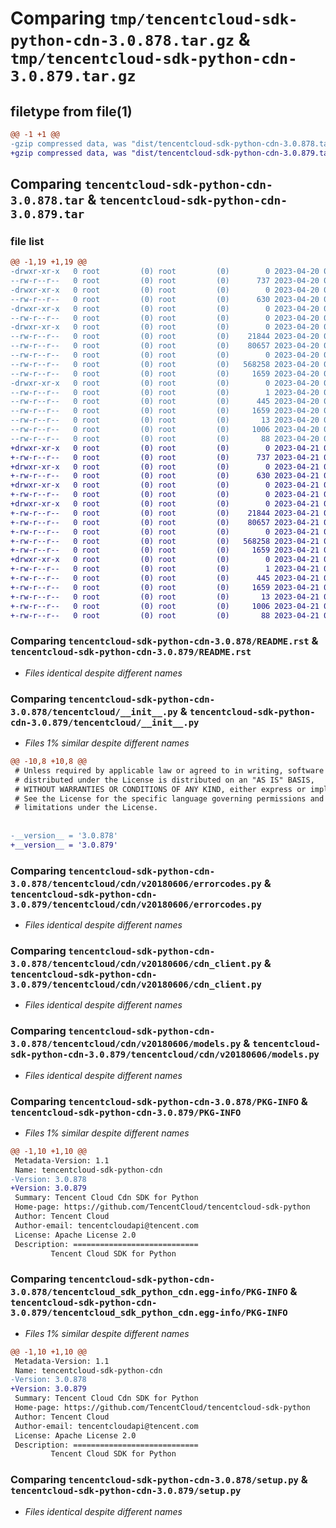 # Comparing `tmp/tencentcloud-sdk-python-cdn-3.0.878.tar.gz` & `tmp/tencentcloud-sdk-python-cdn-3.0.879.tar.gz`

## filetype from file(1)

```diff
@@ -1 +1 @@
-gzip compressed data, was "dist/tencentcloud-sdk-python-cdn-3.0.878.tar", last modified: Thu Apr 20 00:22:30 2023, max compression
+gzip compressed data, was "dist/tencentcloud-sdk-python-cdn-3.0.879.tar", last modified: Fri Apr 21 00:38:48 2023, max compression
```

## Comparing `tencentcloud-sdk-python-cdn-3.0.878.tar` & `tencentcloud-sdk-python-cdn-3.0.879.tar`

### file list

```diff
@@ -1,19 +1,19 @@
-drwxr-xr-x   0 root         (0) root         (0)        0 2023-04-20 00:22:30.000000 tencentcloud-sdk-python-cdn-3.0.878/
--rw-r--r--   0 root         (0) root         (0)      737 2023-04-20 00:22:30.000000 tencentcloud-sdk-python-cdn-3.0.878/README.rst
-drwxr-xr-x   0 root         (0) root         (0)        0 2023-04-20 00:22:30.000000 tencentcloud-sdk-python-cdn-3.0.878/tencentcloud/
--rw-r--r--   0 root         (0) root         (0)      630 2023-04-20 00:22:30.000000 tencentcloud-sdk-python-cdn-3.0.878/tencentcloud/__init__.py
-drwxr-xr-x   0 root         (0) root         (0)        0 2023-04-20 00:22:30.000000 tencentcloud-sdk-python-cdn-3.0.878/tencentcloud/cdn/
--rw-r--r--   0 root         (0) root         (0)        0 2023-04-20 00:22:30.000000 tencentcloud-sdk-python-cdn-3.0.878/tencentcloud/cdn/__init__.py
-drwxr-xr-x   0 root         (0) root         (0)        0 2023-04-20 00:22:30.000000 tencentcloud-sdk-python-cdn-3.0.878/tencentcloud/cdn/v20180606/
--rw-r--r--   0 root         (0) root         (0)    21844 2023-04-20 00:22:30.000000 tencentcloud-sdk-python-cdn-3.0.878/tencentcloud/cdn/v20180606/errorcodes.py
--rw-r--r--   0 root         (0) root         (0)    80657 2023-04-20 00:22:30.000000 tencentcloud-sdk-python-cdn-3.0.878/tencentcloud/cdn/v20180606/cdn_client.py
--rw-r--r--   0 root         (0) root         (0)        0 2023-04-20 00:22:30.000000 tencentcloud-sdk-python-cdn-3.0.878/tencentcloud/cdn/v20180606/__init__.py
--rw-r--r--   0 root         (0) root         (0)   568258 2023-04-20 00:22:30.000000 tencentcloud-sdk-python-cdn-3.0.878/tencentcloud/cdn/v20180606/models.py
--rw-r--r--   0 root         (0) root         (0)     1659 2023-04-20 00:22:30.000000 tencentcloud-sdk-python-cdn-3.0.878/PKG-INFO
-drwxr-xr-x   0 root         (0) root         (0)        0 2023-04-20 00:22:30.000000 tencentcloud-sdk-python-cdn-3.0.878/tencentcloud_sdk_python_cdn.egg-info/
--rw-r--r--   0 root         (0) root         (0)        1 2023-04-20 00:22:30.000000 tencentcloud-sdk-python-cdn-3.0.878/tencentcloud_sdk_python_cdn.egg-info/dependency_links.txt
--rw-r--r--   0 root         (0) root         (0)      445 2023-04-20 00:22:30.000000 tencentcloud-sdk-python-cdn-3.0.878/tencentcloud_sdk_python_cdn.egg-info/SOURCES.txt
--rw-r--r--   0 root         (0) root         (0)     1659 2023-04-20 00:22:30.000000 tencentcloud-sdk-python-cdn-3.0.878/tencentcloud_sdk_python_cdn.egg-info/PKG-INFO
--rw-r--r--   0 root         (0) root         (0)       13 2023-04-20 00:22:30.000000 tencentcloud-sdk-python-cdn-3.0.878/tencentcloud_sdk_python_cdn.egg-info/top_level.txt
--rw-r--r--   0 root         (0) root         (0)     1006 2023-04-20 00:22:30.000000 tencentcloud-sdk-python-cdn-3.0.878/setup.py
--rw-r--r--   0 root         (0) root         (0)       88 2023-04-20 00:22:30.000000 tencentcloud-sdk-python-cdn-3.0.878/setup.cfg
+drwxr-xr-x   0 root         (0) root         (0)        0 2023-04-21 00:38:48.000000 tencentcloud-sdk-python-cdn-3.0.879/
+-rw-r--r--   0 root         (0) root         (0)      737 2023-04-21 00:38:48.000000 tencentcloud-sdk-python-cdn-3.0.879/README.rst
+drwxr-xr-x   0 root         (0) root         (0)        0 2023-04-21 00:38:48.000000 tencentcloud-sdk-python-cdn-3.0.879/tencentcloud/
+-rw-r--r--   0 root         (0) root         (0)      630 2023-04-21 00:38:48.000000 tencentcloud-sdk-python-cdn-3.0.879/tencentcloud/__init__.py
+drwxr-xr-x   0 root         (0) root         (0)        0 2023-04-21 00:38:48.000000 tencentcloud-sdk-python-cdn-3.0.879/tencentcloud/cdn/
+-rw-r--r--   0 root         (0) root         (0)        0 2023-04-21 00:38:48.000000 tencentcloud-sdk-python-cdn-3.0.879/tencentcloud/cdn/__init__.py
+drwxr-xr-x   0 root         (0) root         (0)        0 2023-04-21 00:38:48.000000 tencentcloud-sdk-python-cdn-3.0.879/tencentcloud/cdn/v20180606/
+-rw-r--r--   0 root         (0) root         (0)    21844 2023-04-21 00:38:48.000000 tencentcloud-sdk-python-cdn-3.0.879/tencentcloud/cdn/v20180606/errorcodes.py
+-rw-r--r--   0 root         (0) root         (0)    80657 2023-04-21 00:38:48.000000 tencentcloud-sdk-python-cdn-3.0.879/tencentcloud/cdn/v20180606/cdn_client.py
+-rw-r--r--   0 root         (0) root         (0)        0 2023-04-21 00:38:48.000000 tencentcloud-sdk-python-cdn-3.0.879/tencentcloud/cdn/v20180606/__init__.py
+-rw-r--r--   0 root         (0) root         (0)   568258 2023-04-21 00:38:48.000000 tencentcloud-sdk-python-cdn-3.0.879/tencentcloud/cdn/v20180606/models.py
+-rw-r--r--   0 root         (0) root         (0)     1659 2023-04-21 00:38:48.000000 tencentcloud-sdk-python-cdn-3.0.879/PKG-INFO
+drwxr-xr-x   0 root         (0) root         (0)        0 2023-04-21 00:38:48.000000 tencentcloud-sdk-python-cdn-3.0.879/tencentcloud_sdk_python_cdn.egg-info/
+-rw-r--r--   0 root         (0) root         (0)        1 2023-04-21 00:38:48.000000 tencentcloud-sdk-python-cdn-3.0.879/tencentcloud_sdk_python_cdn.egg-info/dependency_links.txt
+-rw-r--r--   0 root         (0) root         (0)      445 2023-04-21 00:38:48.000000 tencentcloud-sdk-python-cdn-3.0.879/tencentcloud_sdk_python_cdn.egg-info/SOURCES.txt
+-rw-r--r--   0 root         (0) root         (0)     1659 2023-04-21 00:38:48.000000 tencentcloud-sdk-python-cdn-3.0.879/tencentcloud_sdk_python_cdn.egg-info/PKG-INFO
+-rw-r--r--   0 root         (0) root         (0)       13 2023-04-21 00:38:48.000000 tencentcloud-sdk-python-cdn-3.0.879/tencentcloud_sdk_python_cdn.egg-info/top_level.txt
+-rw-r--r--   0 root         (0) root         (0)     1006 2023-04-21 00:38:48.000000 tencentcloud-sdk-python-cdn-3.0.879/setup.py
+-rw-r--r--   0 root         (0) root         (0)       88 2023-04-21 00:38:48.000000 tencentcloud-sdk-python-cdn-3.0.879/setup.cfg
```

### Comparing `tencentcloud-sdk-python-cdn-3.0.878/README.rst` & `tencentcloud-sdk-python-cdn-3.0.879/README.rst`

 * *Files identical despite different names*

### Comparing `tencentcloud-sdk-python-cdn-3.0.878/tencentcloud/__init__.py` & `tencentcloud-sdk-python-cdn-3.0.879/tencentcloud/__init__.py`

 * *Files 1% similar despite different names*

```diff
@@ -10,8 +10,8 @@
 # Unless required by applicable law or agreed to in writing, software
 # distributed under the License is distributed on an "AS IS" BASIS,
 # WITHOUT WARRANTIES OR CONDITIONS OF ANY KIND, either express or implied.
 # See the License for the specific language governing permissions and
 # limitations under the License.
 
 
-__version__ = '3.0.878'
+__version__ = '3.0.879'
```

### Comparing `tencentcloud-sdk-python-cdn-3.0.878/tencentcloud/cdn/v20180606/errorcodes.py` & `tencentcloud-sdk-python-cdn-3.0.879/tencentcloud/cdn/v20180606/errorcodes.py`

 * *Files identical despite different names*

### Comparing `tencentcloud-sdk-python-cdn-3.0.878/tencentcloud/cdn/v20180606/cdn_client.py` & `tencentcloud-sdk-python-cdn-3.0.879/tencentcloud/cdn/v20180606/cdn_client.py`

 * *Files identical despite different names*

### Comparing `tencentcloud-sdk-python-cdn-3.0.878/tencentcloud/cdn/v20180606/models.py` & `tencentcloud-sdk-python-cdn-3.0.879/tencentcloud/cdn/v20180606/models.py`

 * *Files identical despite different names*

### Comparing `tencentcloud-sdk-python-cdn-3.0.878/PKG-INFO` & `tencentcloud-sdk-python-cdn-3.0.879/PKG-INFO`

 * *Files 1% similar despite different names*

```diff
@@ -1,10 +1,10 @@
 Metadata-Version: 1.1
 Name: tencentcloud-sdk-python-cdn
-Version: 3.0.878
+Version: 3.0.879
 Summary: Tencent Cloud Cdn SDK for Python
 Home-page: https://github.com/TencentCloud/tencentcloud-sdk-python
 Author: Tencent Cloud
 Author-email: tencentcloudapi@tencent.com
 License: Apache License 2.0
 Description: ============================
         Tencent Cloud SDK for Python
```

### Comparing `tencentcloud-sdk-python-cdn-3.0.878/tencentcloud_sdk_python_cdn.egg-info/PKG-INFO` & `tencentcloud-sdk-python-cdn-3.0.879/tencentcloud_sdk_python_cdn.egg-info/PKG-INFO`

 * *Files 1% similar despite different names*

```diff
@@ -1,10 +1,10 @@
 Metadata-Version: 1.1
 Name: tencentcloud-sdk-python-cdn
-Version: 3.0.878
+Version: 3.0.879
 Summary: Tencent Cloud Cdn SDK for Python
 Home-page: https://github.com/TencentCloud/tencentcloud-sdk-python
 Author: Tencent Cloud
 Author-email: tencentcloudapi@tencent.com
 License: Apache License 2.0
 Description: ============================
         Tencent Cloud SDK for Python
```

### Comparing `tencentcloud-sdk-python-cdn-3.0.878/setup.py` & `tencentcloud-sdk-python-cdn-3.0.879/setup.py`

 * *Files identical despite different names*

